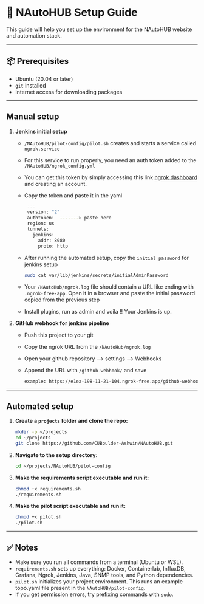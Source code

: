 # 🚀 NAutoHUB Setup Guide

This guide will help you set up the environment for the NAutoHUB website and automation stack.

---

## 📦 Prerequisites

- Ubuntu (20.04 or later)
- `git` installed
- Internet access for downloading packages


---


## Manual setup

1. **Jenkins initial setup**
   - `/NAutoHUB/pilot-config/pilot.sh` creates and starts a service called `ngrok.service`
   - For this service to run properly, you need an auth token added to the `/NAutoHUB/ngrok_config.yml`
   - You can get this token by simply accessing this link [ngrok dashboard](https://dashboard.ngrok.com/get-started/your-authtoken) and creating an account.
   - Copy the token and paste it in the yaml
     
     ```bash
      ---
      version: "2"
      authtoken:  -------> paste here
      region: us
      tunnels:
        jenkins:
          addr: 8080
          proto: http

   - After running the automated setup, copy the `initial password` for jenkins setup
      ```bash
      sudo cat var/lib/jenkins/secrets/initialAdminPassword
      
   - Your `/NAutoHub/ngrok.log` file should contain a URL like ending with `.ngrok-free-app`. Open it in a browser and paste the initial password copied from the previous step
   - Install plugins, run as admin and voila !! Your Jenkins is up.
  
2. **GitHub webhook for jenkins pipeline**
   - Push this project to your git
   - Copy the ngrok URL from the `/NAutoHub/ngrok.log`
   - Open your github repository --> settings --> Webhooks
   - Append the URL with `/github-webhook/` and save

     ```bash
     example: https://e1ea-198-11-21-104.ngrok-free.app/github-webhook/

---


## Automated setup

1. **Create a `projects` folder and clone the repo:**

   ```bash
   mkdir -p ~/projects
   cd ~/projects
   git clone https://github.com/CUBoulder-Ashwin/NAutoHUB.git

2. **Navigate to the setup directory:**

   ```bash
   cd ~/projects/NAutoHUB/pilot-config
   
3. **Make the requirements script executable and run it:**

   ```bash
   chmod +x requirements.sh
   ./requirements.sh

4. **Make the pilot script executable and run it:**

   ```bash
   chmod +x pilot.sh
   ./pilot.sh

---


## ✅ Notes

- Make sure you run all commands from a terminal (Ubuntu or WSL).
- `requirements.sh` sets up everything: Docker, Containerlab, InfluxDB, Grafana, Ngrok, Jenkins, Java, SNMP tools, and Python dependencies.
- `pilot.sh` initializes your project environment. This runs an example topo.yaml file present in the `NAutoHUB/pilot-config`.
- If you get permission errors, try prefixing commands with `sudo`.
